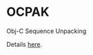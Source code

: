 OCPAK
=====

Obj-C Sequence Unpacking

Details [here](http://www.dbachrach.com/posts/sequence-unpacking-in-objective-c/).

